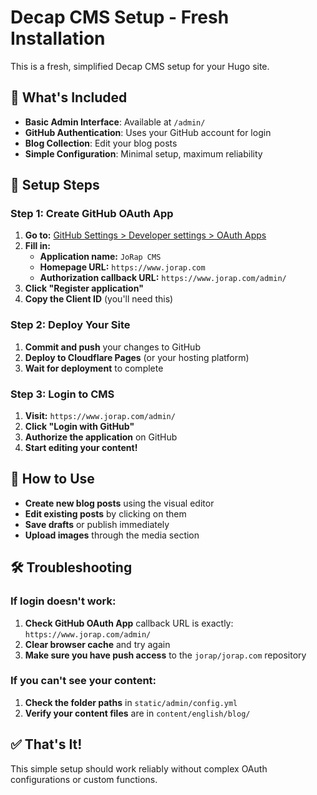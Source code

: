 # Decap CMS Setup - Fresh Installation

This is a fresh, simplified Decap CMS setup for your Hugo site.

## 🎯 What's Included

- **Basic Admin Interface**: Available at `/admin/`
- **GitHub Authentication**: Uses your GitHub account for login
- **Blog Collection**: Edit your blog posts
- **Simple Configuration**: Minimal setup, maximum reliability

## 🔧 Setup Steps

### Step 1: Create GitHub OAuth App

1. **Go to:** [GitHub Settings > Developer settings > OAuth Apps](https://github.com/settings/applications/new)
2. **Fill in:**
   - **Application name:** `JoRap CMS`
   - **Homepage URL:** `https://www.jorap.com`
   - **Authorization callback URL:** `https://www.jorap.com/admin/`
3. **Click "Register application"**
4. **Copy the Client ID** (you'll need this)

### Step 2: Deploy Your Site

1. **Commit and push** your changes to GitHub
2. **Deploy to Cloudflare Pages** (or your hosting platform)
3. **Wait for deployment** to complete

### Step 3: Login to CMS

1. **Visit:** `https://www.jorap.com/admin/`
2. **Click "Login with GitHub"**
3. **Authorize the application** on GitHub
4. **Start editing your content!**

## 📝 How to Use

- **Create new blog posts** using the visual editor
- **Edit existing posts** by clicking on them
- **Save drafts** or publish immediately
- **Upload images** through the media section

## 🛠 Troubleshooting

### If login doesn't work:
1. **Check GitHub OAuth App** callback URL is exactly: `https://www.jorap.com/admin/`
2. **Clear browser cache** and try again
3. **Make sure you have push access** to the `jorap/jorap.com` repository

### If you can't see your content:
1. **Check the folder paths** in `static/admin/config.yml`
2. **Verify your content files** are in `content/english/blog/`

## ✅ That's It!

This simple setup should work reliably without complex OAuth configurations or custom functions. 